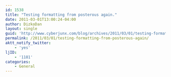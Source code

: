 ```yaml
---
id: 1538
title: "Testing formatting from posterous again."
date: 2011-03-01T13:00:24-04:00
author: DizkoDan
layout: single
guid: 'http://www.cyberjunx.com/blog/archives/2011/03/01/testing-formatting-from-posterous-again/'
permalink: /2011/03/01/testing-formatting-from-posterous-again/
aktt_notify_twitter:
    - 'yes'
ljID:
    - '1181'
categories:
    - General
---
```


<div class="posterous_autopost"></div>